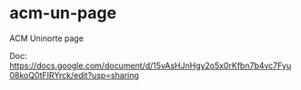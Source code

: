 # acm-un-page
ACM Uninorte page

Doc: https://docs.google.com/document/d/15vAsHJnHgy2o5x0rKfbn7b4vc7Fyu08koQ0tFIRYrck/edit?usp=sharing
